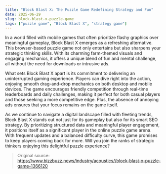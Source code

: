 ```yaml
---
title: "Block Blast X: The Puzzle Game Redefining Strategy and Fun"
date: 2025-06-29
slug: block-blast-x-puzzle-game
tags: ["puzzle game", "Block Blast X", "strategy game"]
---
```


In a world filled with mobile games that often prioritize flashy graphics over meaningful gameplay, Block Blast X emerges as a refreshing alternative. This browser-based puzzle game not only entertains but also sharpens your strategic thinking skills. With its charming farm-themed visuals and engaging mechanics, it offers a unique blend of fun and mental challenge, all without the need for downloads or intrusive ads.

What sets Block Blast X apart is its commitment to delivering an uninterrupted gaming experience. Players can dive right into the action, enjoying smooth drag-and-drop mechanics on both desktop and mobile devices. The game encourages friendly competition through real-time leaderboards and daily challenges, making it perfect for both casual players and those seeking a more competitive edge. Plus, the absence of annoying ads ensures that your focus remains on the game itself.

As we continue to navigate a digital landscape filled with fleeting trends, Block Blast X stands out not just for its gameplay but also for its smart SEO strategy. By prioritizing structured data and meaningful player engagement, it positions itself as a significant player in the online puzzle game arena. With frequent updates and a balanced difficulty curve, this game promises to keep players coming back for more. Will you join the ranks of strategic thinkers enjoying this delightful puzzle experience?

> Original source: https://www.bizzbuzz.news/industry/acoustics//block-blast-x-puzzle-game-1366120